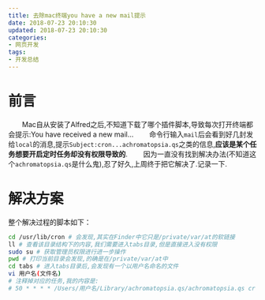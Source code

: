 ```yaml
---
title: 去除mac终端you have a new mail提示
date: 2018-07-23 20:10:30
updated: 2018-07-23 20:10:30
categories:
- 网页开发
tags:
- 开发总结
---
```

# 前言
&emsp;&emsp;Mac自从安装了Alfred之后,不知道下载了哪个插件脚本,导致每次打开终端都会提示:You have received a new mail...
&emsp;&emsp;命令行输入`mail`后会看到好几封发给`local`的消息,提示`Subject:cron...achromatopsia.qs`之类的信息,**应该是某个任务想要开启定时任务却没有权限导致的**.
&emsp;&emsp;因为一直没有找到解决办法(不知道这个`achromatopsia.qs`是什么鬼),忍了好久,上周终于把它解决了.记录一下.

<!-- more -->
# 解决方案
整个解决过程的脚本如下：
```bash
cd /usr/lib/cron # 会发现,其实在Finder中它只是/private/var/at的软链接
ll # 查看该目录结构下的内容,我们需要进入tabs目录,但是直接进入没有权限
sudo su # 获取管理员权限进行进一步操作
pwd # 打印当前目录会发现,的确是在/private/var/at中
cd tabs # 进入tabs目录后,会发现有一个以用户名命名的文件
vi 用户名(文件名)
# 注释掉对应的任务,我的内容是:
# 50 * * * * /Users/用户名/Library/achromatopsia.qs/achromatopsia.qs cr
```